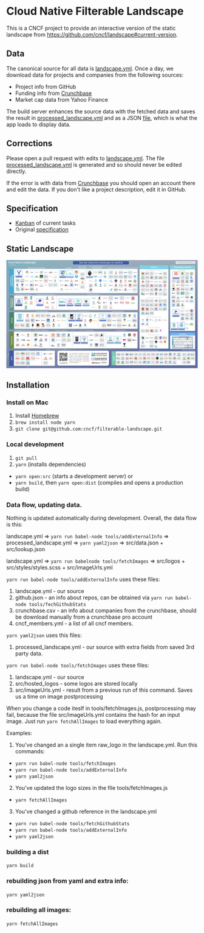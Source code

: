 
# Cloud Native Filterable Landscape

This is a CNCF project to provide an interactive version of the static landscape from https://github.com/cncf/landscape#current-version.

## Data

The canonical source for all data is [landscape.yml](landscape.yml). Once a day, we download data for projects and companies from the following sources:

* Project info from GitHub
* Funding info from [Crunchbase](https://www.crunchbase.com/)
* Market cap data from Yahoo Finance

The build server enhances the source data with the fetched data and saves the result in [processed_landscape.yml](processed_landscape.yml) and as a JSON [file](https://github.com/cncf/filterable-landscape/blob/master/src/data.json), which is what the app loads to display data.

## Corrections

Please open a pull request with edits to [landscape.yml](landscape.yml). The file [processed_landscape.yml](processed_landscape.yml) is generated and so should never be edited directly.

If the error is with data from [Crunchbase](https://www.crunchbase.com/) you should open an account there and edit the data. If you don't like a project description, edit it in GitHub.

## Specification

* [Kanban](https://github.com/cncf/filterable-landscape/projects/1) of current tasks
* Original [specification](https://docs.google.com/document/d/1QPVrXRjTWDQAwsbgSWutUmteXo0mTXcTvCNlz6qw0Uw/edit)

## Static Landscape

[![CNCF Landscape](https://raw.githubusercontent.com/cncf/landscape/master/landscape/CloudNativeLandscape_latest.png)](https://github.com/cncf/landscape/landscape/CloudNativeLandscape_latest.png)

## Installation

### Install on Mac
1. Install [Homebrew](https://brew.sh/)
2. `brew install node yarn`
3. `git clone git@github.com:cncf/filterable-landscape.git`

### Local development
1. `git pull`
2. `yarn` (installs dependencies)
* `yarn open:src` (starts a development server) or
* `yarn build`, then `yarn open:dist` (compiles and opens a production build)

### Data flow, updating data.
  Nothing is updated automatically during development.
  Overall, the data flow is this:

  landscape.yml => `yarn run babel-node tools/addExternalInfo`  => processed_landscape.yml => `yarn yaml2json` => src/data.json + src/lookup.json

  landscape.yml => `yarn run babelnode tools/fetchImages` => src/logos + src/styles/styles.scss + src/imageUrls.yml

  `yarn run babel-node tools/addExternalInfo` uses these files:
  1) landscape.yml - our source
  2) github.json - an info about repos, can be obtained via `yarn run babel-node tools/fechGithubStats`
  3) crunchbase.csv - an info about companies from the crunchbase, should be download manually from a crunchbase pro account
  4) cncf_members.yml - a list of all cncf members.

  `yarn yaml2json` uses this files:
  1) processed_landscape.yml - our source with extra fields from saved 3rd party data.

  `yarn run babel-node tools/fetchImages` uses these files:
  1) landscape.yml - our source
  2) src/hosted_logos - some logos are stored locally
  3) src/imageUrls.yml - result from a previous run of this command. Saves us a time on image postprocessing

  When you change a code iteslf in tools/fetchImages.js, postprocessing may
  fail, because the file src/imageUrls.yml contains the hash for an input image.
  Just run `yarn fetchAllImages` to load everything again.

  Examples:
  1) You've changed an a single item raw_logo in the landscape.yml. Run this commands:
  - `yarn run babel-node tools/fetchImages`
  - `yarn run babel-node tools/addExternalInfo`
  - `yarn yaml2json`
  2) You've updated the logo sizes in the file tools/fetchImages.js
  - `yarn fetchAllImages`
  3) You've changed a github reference in the landscape.yml
  - `yarn run babel-node tools/fetchGithubStats`
  - `yarn run babel-node tools/addExternalInfo`
  - `yarn yaml2json`



### building a dist
   `yarn build`

### rebuilding json from yaml and extra info:
   `yarn yaml2json`

### rebuilding all images:
   `yarn fetchAllImages`
